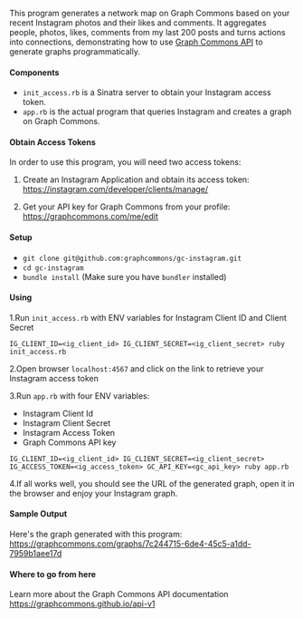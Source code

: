This program generates a network map on Graph Commons based on your recent Instagram photos and their likes and comments. It aggregates people, photos, likes, comments from my last 200 posts and turns actions into connections, demonstrating how to use [Graph Commons API](https://graphcommons.com/dev) to generate graphs programmatically.

#### Components
- `init_access.rb` is a Sinatra server to obtain your Instagram access token.
- `app.rb` is the actual program that queries Instagram and creates a graph on Graph Commons.

#### Obtain Access Tokens
In order to use this program, you will need two access tokens:

1. Create an Instagram Application and obtain its access token: https://instagram.com/developer/clients/manage/

2. Get your API key for Graph Commons from your profile: https://graphcommons.com/me/edit

#### Setup
- `git clone git@github.com:graphcommons/gc-instagram.git`
- `cd gc-instagram`
- `bundle install` (Make sure you have `bundler` installed)

#### Using
1.Run `init_access.rb` with ENV variables for Instagram Client ID and Client Secret
```
IG_CLIENT_ID=<ig_client_id> IG_CLIENT_SECRET=<ig_client_secret> ruby init_access.rb
```
2.Open browser `localhost:4567` and click on the link to retrieve your Instagram access token

3.Run `app.rb` with four ENV variables:
- Instagram Client Id
- Instagram Client Secret
- Instagram Access Token
- Graph Commons API key
```
IG_CLIENT_ID=<ig_client_id> IG_CLIENT_SECRET=<ig_client_secret> IG_ACCESS_TOKEN=<ig_access_token> GC_API_KEY=<gc_api_key> ruby app.rb
```

4.If all works well, you should see the URL of the generated graph, open it in the browser and enjoy your Instagram graph.

#### Sample Output
Here's the graph generated with this program:
https://graphcommons.com/graphs/7c244715-6de4-45c5-a1dd-7959b1aee17d

#### Where to go from here
Learn more about the Graph Commons API documentation https://graphcommons.github.io/api-v1
